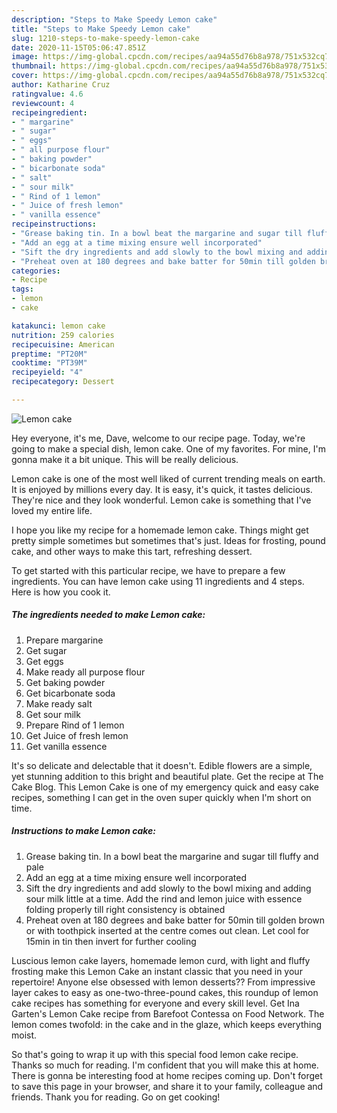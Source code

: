 ```yaml
---
description: "Steps to Make Speedy Lemon cake"
title: "Steps to Make Speedy Lemon cake"
slug: 1210-steps-to-make-speedy-lemon-cake
date: 2020-11-15T05:06:47.851Z
image: https://img-global.cpcdn.com/recipes/aa94a55d76b8a978/751x532cq70/lemon-cake-recipe-main-photo.jpg
thumbnail: https://img-global.cpcdn.com/recipes/aa94a55d76b8a978/751x532cq70/lemon-cake-recipe-main-photo.jpg
cover: https://img-global.cpcdn.com/recipes/aa94a55d76b8a978/751x532cq70/lemon-cake-recipe-main-photo.jpg
author: Katharine Cruz
ratingvalue: 4.6
reviewcount: 4
recipeingredient:
- " margarine"
- " sugar"
- " eggs"
- " all purpose flour"
- " baking powder"
- " bicarbonate soda"
- " salt"
- " sour milk"
- " Rind of 1 lemon"
- " Juice of fresh lemon"
- " vanilla essence"
recipeinstructions:
- "Grease baking tin. In a bowl beat the margarine and sugar till fluffy and pale"
- "Add an egg at a time mixing ensure well incorporated"
- "Sift the dry ingredients and add slowly to the bowl mixing and adding sour milk little at a time. Add the rind and lemon juice with essence folding properly till right consistency is obtained"
- "Preheat oven at 180 degrees and bake batter for 50min till golden brown or with toothpick inserted at the centre comes out clean. Let cool for 15min in tin then invert for further cooling"
categories:
- Recipe
tags:
- lemon
- cake

katakunci: lemon cake 
nutrition: 259 calories
recipecuisine: American
preptime: "PT20M"
cooktime: "PT39M"
recipeyield: "4"
recipecategory: Dessert

---
```



![Lemon cake](https://img-global.cpcdn.com/recipes/aa94a55d76b8a978/751x532cq70/lemon-cake-recipe-main-photo.jpg)

Hey everyone, it's me, Dave, welcome to our recipe page. Today, we're going to make a special dish, lemon cake. One of my favorites. For mine, I'm gonna make it a bit unique. This will be really delicious.

Lemon cake is one of the most well liked of current trending meals on earth. It is enjoyed by millions every day. It is easy, it's quick, it tastes delicious. They're nice and they look wonderful. Lemon cake is something that I've loved my entire life.

I hope you like my recipe for a homemade lemon cake. Things might get pretty simple sometimes but sometimes that&#39;s just. Ideas for frosting, pound cake, and other ways to make this tart, refreshing dessert.


To get started with this particular recipe, we have to prepare a few ingredients. You can have lemon cake using 11 ingredients and 4 steps. Here is how you cook it.

<!--inarticleads1-->

##### The ingredients needed to make Lemon cake:

1. Prepare  margarine
1. Get  sugar
1. Get  eggs
1. Make ready  all purpose flour
1. Get  baking powder
1. Get  bicarbonate soda
1. Make ready  salt
1. Get  sour milk
1. Prepare  Rind of 1 lemon
1. Get  Juice of fresh lemon
1. Get  vanilla essence


It&#39;s so delicate and delectable that it doesn&#39;t. Edible flowers are a simple, yet stunning addition to this bright and beautiful plate. Get the recipe at The Cake Blog. This Lemon Cake is one of my emergency quick and easy cake recipes, something I can get in the oven super quickly when I&#39;m short on time. 

<!--inarticleads2-->

##### Instructions to make Lemon cake:

1. Grease baking tin. In a bowl beat the margarine and sugar till fluffy and pale
1. Add an egg at a time mixing ensure well incorporated
1. Sift the dry ingredients and add slowly to the bowl mixing and adding sour milk little at a time. Add the rind and lemon juice with essence folding properly till right consistency is obtained
1. Preheat oven at 180 degrees and bake batter for 50min till golden brown or with toothpick inserted at the centre comes out clean. Let cool for 15min in tin then invert for further cooling


Luscious lemon cake layers, homemade lemon curd, with light and fluffy frosting make this Lemon Cake an instant classic that you need in your repertoire! Anyone else obsessed with lemon desserts?? From impressive layer cakes to easy as one-two-three-pound cakes, this roundup of lemon cake recipes has something for everyone and every skill level. Get Ina Garten&#39;s Lemon Cake recipe from Barefoot Contessa on Food Network. The lemon comes twofold: in the cake and in the glaze, which keeps everything moist. 

So that's going to wrap it up with this special food lemon cake recipe. Thanks so much for reading. I'm confident that you will make this at home. There is gonna be interesting food at home recipes coming up. Don't forget to save this page in your browser, and share it to your family, colleague and friends. Thank you for reading. Go on get cooking!
